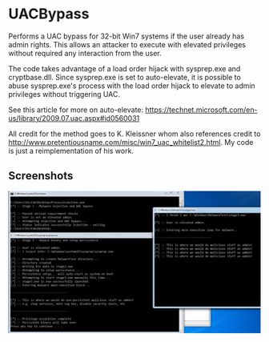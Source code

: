 # UACBypass
Performs a UAC bypass for 32-bit Win7 systems if the user already has admin rights. This allows an attacker to execute with elevated privileges without required any interaction from the user.

The code takes advantage of a load order hijack with sysprep.exe and cryptbase.dll. Since sysprep.exe is set to auto-elevate, it is possible to abuse sysprep.exe's process with the load order hijack to elevate to admin privileges without triggering UAC.

See this article for more on auto-elevate:
https://technet.microsoft.com/en-us/library/2009.07.uac.aspx#id0560031

All credit for the method goes to K. Kleissner whom also references credit to http://www.pretentiousname.com/misc/win7_uac_whitelist2.html. My code is just a reimplementation of his work.

## Screenshots
![Alt text](/pics/priv-elevation.png?raw=true "Sample Execution")
